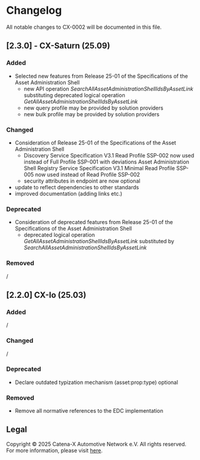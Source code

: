 # Changelog

All notable changes to CX-0002 will be documented in this file.

## [2.3.0] - CX-Saturn (25.09)

### Added

- Selected new features from Release 25-01 of the Specifications of the Asset Administration Shell
  - new API operation *SearchAllAssetAdministrationShellIdsByAssetLink* substituting deprecated logical operation *GetAllAssetAdministrationShellIdsByAssetLink*
  - new query profile may be provided by solution providers
  - new bulk profile may be provided by solution providers

### Changed

- Consideration of Release 25-01 of the Specifications of the Asset Administration Shell
  - Discovery Service Specification V3.1 Read Profile SSP-002 now used instead of Full Profile SSP-001 with deviations Asset Administration Shell Registry Service Specification V3.1 Minimal Read Profile SSP-005 now used instead of Read Profile SSP-002
  - security attributes in endpoint are now optional
- update to reflect dependencies to other standards
- improved documentation (adding links etc.)

### Deprecated

- Consideration of deprecated features from Release 25-01 of the Specifications of the Asset Administration Shell
  - deprecated logical operation *GetAllAssetAdministrationShellIdsByAssetLink* substituted by *SearchAllAssetAdministrationShellIdsByAssetLink*

### Removed

/

## [2.2.0] CX-Io (25.03)

### Added

/

### Changed

/

### Deprecated

- Declare outdated typization mechanism (asset:prop:type) optional

### Removed

- Remove all normative references to the EDC implementation

## Legal

Copyright © 2025 Catena-X Automotive Network e.V. All rights reserved. For more information, please visit [here](/copyright).
